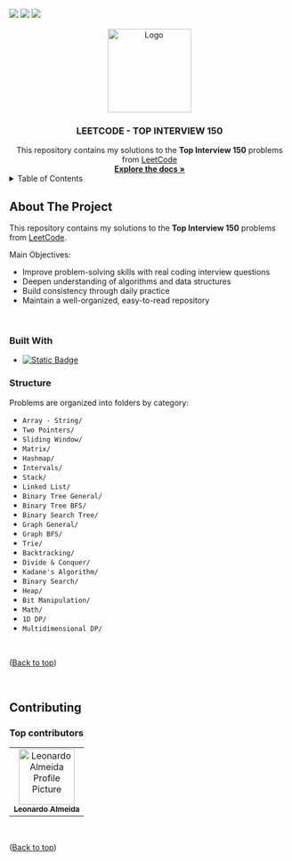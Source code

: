 <a id="readme-top"></a>

<div> 
  <a href="https://www.youtube.com/@AlmeidaVerse" target="_blank"><img src="https://img.shields.io/badge/YouTube-FF0000?style=for-the-badge&logo=youtube&logoColor=white" target="_blank"></a>
  <a href = "mailto:almeidaleo.dev@gmail.com"><img src="https://img.shields.io/badge/-Gmail-%23333?style=for-the-badge&logo=gmail&logoColor=white" target="_blank"></a>
  <a href="https://www.linkedin.com/in/almeidaleo-dev/" target="_blank"><img src="https://img.shields.io/badge/-LinkedIn-%230077B5?style=for-the-badge&logo=linkedin&logoColor=white" target="_blank"></a> 
</div>

<br />

<!-- PROJECT LOGO -->
<div align="center">
  <a href="git@github.com:AlmeidaLeoDev/LeetCode-Top-Interview-150">
    <img src="img/coder-head.png" alt="Logo" width="150" height="150">
  </a>
  <h3 align="center">LEETCODE - TOP INTERVIEW 150</h3>
</div>

<div align="center">
  This repository contains my solutions to the <strong>Top Interview 150</strong> problems from <a href="https://leetcode.com/">LeetCode</a>
</div>

<div align="center">
  <a href="#about-the-project"><strong>Explore the docs »</strong></a>
</div>

<!-- TABLE OF CONTENTS -->
<details>
  <summary>Table of Contents</summary>
  <ol>
    <li>
      <a href="#about-the-project">About The Project</a>
      <ul>
        <li><a href="#built-with">Built With</a></li>
      </ul>
      <ul>
        <li><a href="#Structure">Structure</a></li>
      </ul>
    </li>
    <li>
      <a href="#contributing">Contributing</a>
      <ul>
        <li><a href="#top-contributors">Top contributors</a></li>
      </ul>
    </li>
  </ol>
</details>

<!-- ABOUT THE PROJECT -->
## About The Project

This repository contains my solutions to the **Top Interview 150** problems from [LeetCode](https://leetcode.com).

Main Objectives:

* Improve problem-solving skills with real coding interview questions
* Deepen understanding of algorithms and data structures
* Build consistency through daily practice
* Maintain a well-organized, easy-to-read repository  

</br>

### Built With

* [![Static Badge](https://img.shields.io/badge/javascript-black?style=for-the-badge&logo=javascript)](https://developer.mozilla.org/en-US/docs/Web/JavaScript)

### Structure

Problems are organized into folders by category:

- `Array - String/`
- `Two Pointers/`
- `Sliding Window/`
- `Matrix/`
- `Hashmap/`
- `Intervals/`
- `Stack/`
- `Linked List/`
- `Binary Tree General/`
- `Binary Tree BFS/`
- `Binary Search Tree/`
- `Graph General/`
- `Graph BFS/`
- `Trie/`
- `Backtracking/`
- `Divide & Conquer/`
- `Kadane's Algorithm/`
- `Binary Search/`
- `Heap/`
- `Bit Manipulation/`
- `Math/`
- `1D DP/`
- `Multidimensional DP/`

<br />
<p align="left">(<a href="#readme-top">Back to top</a>)</p>
<br />

<!-- CONTRIBUTING -->
## Contributing

### Top contributors

<table>
  <tr>
    <td align="center">
      <a href="https://www.linkedin.com/in/almeidaleo-dev/" target="_blank">
        <img src="img/profile.jpeg" width="100px;" alt="Leonardo Almeida Profile Picture"/><br>
        <sub>
          <b>Leonardo Almeida</b>
        </sub>
      </a>
    </td>
</table>

<br />
<p align="left">(<a href="#readme-top">Back to top</a>)</p>